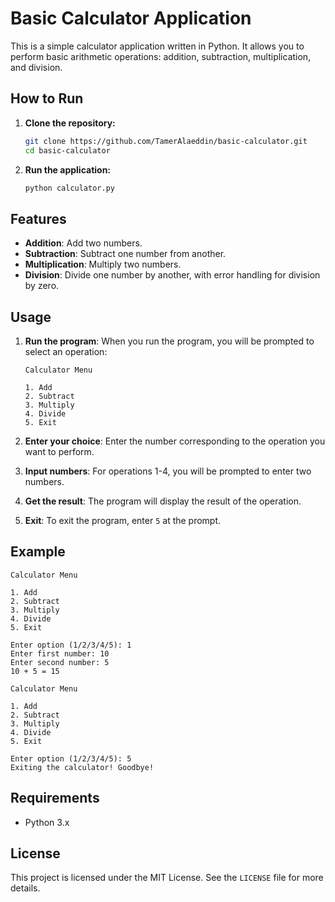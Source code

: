 # Basic Calculator Application

This is a simple calculator application written in Python. It allows you to perform basic arithmetic operations: addition, subtraction, multiplication, and division.

## How to Run

1. **Clone the repository:**
   ```bash
   git clone https://github.com/TamerAlaeddin/basic-calculator.git
   cd basic-calculator
   ```

2. **Run the application:**
   ```bash
   python calculator.py
   ```

## Features

- **Addition**: Add two numbers.
- **Subtraction**: Subtract one number from another.
- **Multiplication**: Multiply two numbers.
- **Division**: Divide one number by another, with error handling for division by zero.

## Usage

1. **Run the program**: When you run the program, you will be prompted to select an operation:
   ```
   Calculator Menu
   
   1. Add
   2. Subtract
   3. Multiply
   4. Divide
   5. Exit
   ```

2. **Enter your choice**: Enter the number corresponding to the operation you want to perform.

3. **Input numbers**: For operations 1-4, you will be prompted to enter two numbers.

4. **Get the result**: The program will display the result of the operation.

5. **Exit**: To exit the program, enter `5` at the prompt.

## Example

```
Calculator Menu

1. Add
2. Subtract
3. Multiply
4. Divide
5. Exit

Enter option (1/2/3/4/5): 1
Enter first number: 10
Enter second number: 5
10 + 5 = 15

Calculator Menu

1. Add
2. Subtract
3. Multiply
4. Divide
5. Exit

Enter option (1/2/3/4/5): 5
Exiting the calculator! Goodbye!
```

## Requirements

- Python 3.x

## License

This project is licensed under the MIT License. See the `LICENSE` file for more details.
